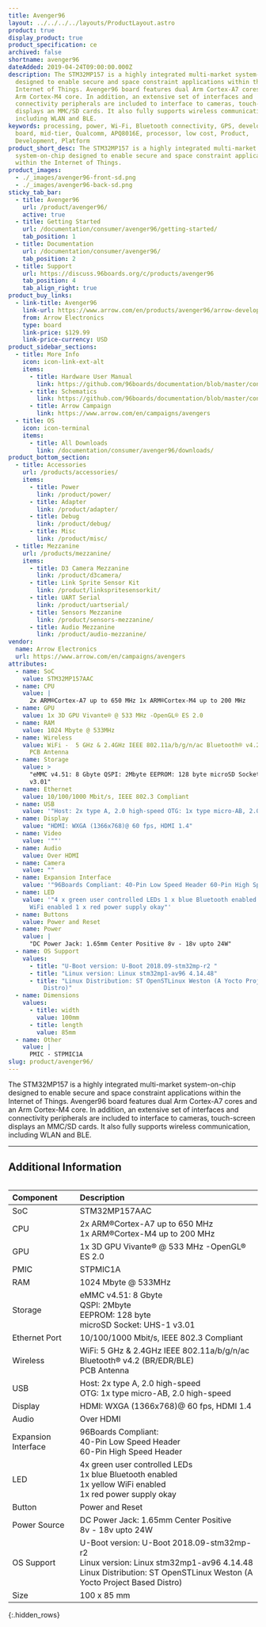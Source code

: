 ```yaml
---
title: Avenger96
layout: ../../../../layouts/ProductLayout.astro
product: true
display_product: true
product_specification: ce
archived: false
shortname: avenger96
dateAdded: 2019-04-24T09:00:00.000Z
description: The STM32MP157 is a highly integrated multi-market system-on-chip
  designed to enable secure and space constraint applications within the
  Internet of Things. Avenger96 board features dual Arm Cortex-A7 cores and an
  Arm Cortex-M4 core. In addition, an extensive set of interfaces and
  connectivity peripherals are included to interface to cameras, touch-screen
  displays an MMC/SD cards. It also fully supports wireless communication,
  including WLAN and BLE.
keywords: processing, power, Wi-Fi, Bluetooth connectivity, GPS, development,
  board, mid-tier, Qualcomm, APQ8016E, processor, low cost, Product,
  Development, Platform
product_short_desc: The STM32MP157 is a highly integrated multi-market
  system-on-chip designed to enable secure and space constraint applications
  within the Internet of Things.
product_images:
  - ./_images/avenger96-front-sd.png
  - ./_images/avenger96-back-sd.png
sticky_tab_bar:
  - title: Avenger96
    url: /product/avenger96/
    active: true
  - title: Getting Started
    url: /documentation/consumer/avenger96/getting-started/
    tab_position: 1
  - title: Documentation
    url: /documentation/consumer/avenger96/
    tab_position: 2
  - title: Support
    url: https://discuss.96boards.org/c/products/avenger96
    tab_position: 4
    tab_align_right: true
product_buy_links:
  - link-title: Avenger96
    link-url: https://www.arrow.com/en/products/avenger96/arrow-development-tools
    from: Arrow Electronics
    type: board
    link-price: $129.99
    link-price-currency: USD
product_sidebar_sections:
  - title: More Info
    icon: icon-link-ext-alt
    items:
      - title: Hardware User Manual
        link: https://github.com/96boards/documentation/blob/master/consumer/avenger96/hardware-docs/files/avenger96-hardware-user-manual.pdf
      - title: Schematics
        link: https://github.com/96boards/documentation/blob/master/consumer/avenger96/hardware-docs/files/avenger96-schematics.pdf
      - title: Arrow Campaign
        link: https://www.arrow.com/en/campaigns/avengers
  - title: OS
    icon: icon-terminal
    items:
      - title: All Downloads
        link: /documentation/consumer/avenger96/downloads/
product_bottom_section:
  - title: Accessories
    url: /products/accessories/
    items:
      - title: Power
        link: /product/power/
      - title: Adapter
        link: /product/adapter/
      - title: Debug
        link: /product/debug/
      - title: Misc
        link: /product/misc/
  - title: Mezzanine
    url: /products/mezzanine/
    items:
      - title: D3 Camera Mezzanine
        link: /product/d3camera/
      - title: Link Sprite Sensor Kit
        link: /product/linkspritesensorkit/
      - title: UART Serial
        link: /product/uartserial/
      - title: Sensors Mezzanine
        link: /product/sensors-mezzanine/
      - title: Audio Mezzanine
        link: /product/audio-mezzanine/
vendor:
  name: Arrow Electronics
  url: https://www.arrow.com/en/campaigns/avengers
attributes:
  - name: SoC
    value: STM32MP157AAC
  - name: CPU
    value: |
      2x ARM®Cortex-A7 up to 650 MHz 1x ARM®Cortex-M4 up to 200 MHz
  - name: GPU
    value: 1x 3D GPU Vivante® @ 533 MHz -OpenGL® ES 2.0
  - name: RAM
    value: 1024 Mbyte @ 533MHz
  - name: Wireless
    value: WiFi -  5 GHz & 2.4GHz IEEE 802.11a/b/g/n/ac Bluetooth® v4.2 (BR/EDR/BLE)
      PCB Antenna
  - name: Storage
    value: >
      "eMMC v4.51: 8 Gbyte QSPI: 2Mbyte EEPROM: 128 byte microSD Socket: UHS-1
      v3.01"
  - name: Ethernet
    value: 10/100/1000 Mbit/s, IEEE 802.3 Compliant
  - name: USB
    value: '"Host: 2x type A, 2.0 high-speed OTG: 1x type micro-AB, 2.0 high-speed"'
  - name: Display
    value: "HDMI: WXGA (1366x768)@ 60 fps, HDMI 1.4"
  - name: Video
    value: '""'
  - name: Audio
    value: Over HDMI
  - name: Camera
    value: ""
  - name: Expansion Interface
    value: '"96Boards Compliant: 40-Pin Low Speed Header 60-Pin High Speed Header"'
  - name: LED
    value: '"4 x green user controlled LEDs 1 x blue Bluetooth enabled 1 x yellow
      WiFi enabled 1 x red power supply okay"'
  - name: Buttons
    value: Power and Reset
  - name: Power
    value: |
      "DC Power Jack: 1.65mm Center Positive 8v - 18v upto 24W"
  - name: OS Support
    values:
      - title: "U-Boot version: U-Boot 2018.09-stm32mp-r2 "
      - title: "Linux version: Linux stm32mp1-av96 4.14.48"
      - title: "Linux Distribution: ST OpenSTLinux Weston (A Yocto Project Based
          Distro)"
  - name: Dimensions
    values:
      - title: width
        value: 100mm
      - title: length
        value: 85mm
  - name: Other
    value: |
      PMIC - STPMIC1A
slug: product/avenger96/
---
```

The STM32MP157 is a highly integrated multi-market system-on-chip designed to enable secure and space constraint applications within the Internet of Things. Avenger96 board features dual Arm Cortex-A7 cores and an Arm Cortex-M4 core. In addition, an extensive set of interfaces and connectivity peripherals are included to interface to cameras, touch-screen displays an MMC/SD cards. It also fully supports wireless communication, including WLAN and BLE.

*******

## Additional Information

<div style="overflow-x:scroll;" markdown="1">

|   Component          |   Description |
|:---------------------|:--------------|
|  SoC                 | STM32MP157AAC              |
|  CPU                 | 2x ARM®Cortex-A7 up to 650 MHz <br> 1x ARM®Cortex-M4 up to 200 MHz                                                     |
|  GPU                 | 1x 3D GPU Vivante® @ 533 MHz -OpenGL® ES 2.0                                                                           |
|  PMIC                | STPMIC1A                                                                                                               |
|  RAM                 | 1024 Mbyte @ 533MHz                                                                                                    |
|  Storage             | eMMC v4.51: 8 Gbyte <br> QSPI: 2Mbyte <br> EEPROM: 128 byte <br> microSD Socket: UHS-1 v3.01                           |
|  Ethernet Port       | 10/100/1000 Mbit/s, IEEE 802.3 Compliant                                                                               |
|  Wireless            | WiFi: 5 GHz & 2.4GHz IEEE 802.11a/b/g/n/ac <br> Bluetooth® v4.2 (BR/EDR/BLE) <br> PCB Antenna                           |
|  USB                 | Host: 2x type A, 2.0 high-speed <br> OTG: 1x type micro-AB, 2.0 high-speed                                             |
|  Display             | HDMI: WXGA (1366x768)@ 60 fps, HDMI 1.4                                                                                |
|  Audio               | Over HDMI                                                                                                              |
|  Expansion Interface | 96Boards Compliant: <br> 40-Pin Low Speed Header <br> 60-Pin High Speed Header                                         |
|  LED                 | 4x green user controlled LEDs <br> 1x blue Bluetooth enabled <br> 1x yellow WiFi enabled <br> 1x red power supply okay |
|  Button              | Power and Reset                                                                                                        |
|  Power Source        | DC Power Jack: 1.65mm Center Positive <br> 8v - 18v upto 24W                                                           |
|  OS Support          | U-Boot version: U-Boot 2018.09-stm32mp-r2 <br> Linux version: Linux stm32mp1-av96 4.14.48 <br> Linux Distribution: ST OpenSTLinux Weston (A Yocto Project Based Distro) |
|  Size                | 100 x 85 mm                                                                                                            |
{:.hidden_rows}
</div>
